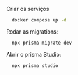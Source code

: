 
Criar os serviços

```sh
  docker compose up -d
```

Rodar as migrations:

```sh
  npx prisma migrate dev
```

Abrir o prisma Studio:

```sh
  npx prisma studio
```
